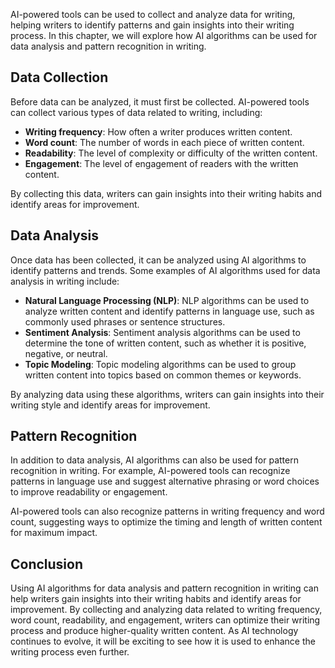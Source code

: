 
AI-powered tools can be used to collect and analyze data for writing, helping writers to identify patterns and gain insights into their writing process. In this chapter, we will explore how AI algorithms can be used for data analysis and pattern recognition in writing.

Data Collection
---------------

Before data can be analyzed, it must first be collected. AI-powered tools can collect various types of data related to writing, including:

* **Writing frequency**: How often a writer produces written content.
* **Word count**: The number of words in each piece of written content.
* **Readability**: The level of complexity or difficulty of the written content.
* **Engagement**: The level of engagement of readers with the written content.

By collecting this data, writers can gain insights into their writing habits and identify areas for improvement.

Data Analysis
-------------

Once data has been collected, it can be analyzed using AI algorithms to identify patterns and trends. Some examples of AI algorithms used for data analysis in writing include:

* **Natural Language Processing (NLP)**: NLP algorithms can be used to analyze written content and identify patterns in language use, such as commonly used phrases or sentence structures.
* **Sentiment Analysis**: Sentiment analysis algorithms can be used to determine the tone of written content, such as whether it is positive, negative, or neutral.
* **Topic Modeling**: Topic modeling algorithms can be used to group written content into topics based on common themes or keywords.

By analyzing data using these algorithms, writers can gain insights into their writing style and identify areas for improvement.

Pattern Recognition
-------------------

In addition to data analysis, AI algorithms can also be used for pattern recognition in writing. For example, AI-powered tools can recognize patterns in language use and suggest alternative phrasing or word choices to improve readability or engagement.

AI-powered tools can also recognize patterns in writing frequency and word count, suggesting ways to optimize the timing and length of written content for maximum impact.

Conclusion
----------

Using AI algorithms for data analysis and pattern recognition in writing can help writers gain insights into their writing habits and identify areas for improvement. By collecting and analyzing data related to writing frequency, word count, readability, and engagement, writers can optimize their writing process and produce higher-quality written content. As AI technology continues to evolve, it will be exciting to see how it is used to enhance the writing process even further.
